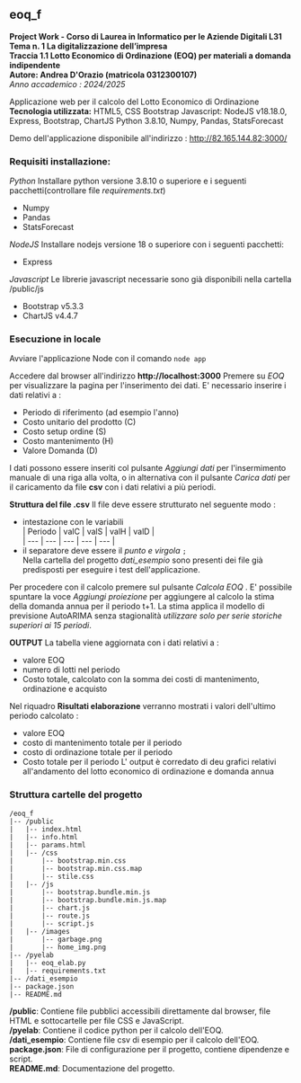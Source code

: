 ## eoq_f
**Project Work - Corso di Laurea in Informatico per le Aziende Digitali L31**  
**Tema n. 1 La digitalizzazione dell’impresa**  
**Traccia 1.1 Lotto Economico di Ordinazione (EOQ) per materiali a domanda indipendente**  
**Autore: Andrea D'Orazio (matricola 0312300107)**  
*Anno accademico : 2024/2025*  

Applicazione web per il calcolo del Lotto Economico di Ordinazione  
**Tecnologia utilizzata:**
HTML5, CSS Bootstrap
Javascript: NodeJS v18.18.0, Express, Bootstrap, ChartJS
Python 3.8.10, Numpy, Pandas, StatsForecast  

Demo dell'applicazione disponibile all'indirizzo : http://82.165.144.82:3000/  
### Requisiti installazione:
*Python*
Installare python versione 3.8.10 o superiore e i seguenti pacchetti(controllare file *requirements.txt*)
- Numpy
- Pandas
- StatsForecast

*NodeJS*
Installare  nodejs versione 18 o superiore con i seguenti pacchetti:
- Express

*Javascript*
Le librerie javascript necessarie sono già disponibili nella cartella /public/js
- Bootstrap v5.3.3
- ChartJS v4.4.7

### Esecuzione in locale
Avviare l'applicazione Node con il comando 
`node app`

Accedere dal browser all'indirizzo **http://localhost:3000**
Premere su *EOQ* per visualizzare la pagina per l'inserimento dei dati.
E' necessario inserire i dati relativi a :
- Periodo di riferimento (ad esempio l'anno)
- Costo unitario del prodotto (C)
- Costo setup ordine (S)
- Costo mantenimento (H)
- Valore Domanda (D)

I dati possono essere inseriti col pulsante *Aggiungi dati* per l'insermimento manuale di una 
riga alla volta, o in alternativa con il pulsante *Carica dati* per il caricamento da file **csv** con i dati relativi a più periodi.

**Struttura del file .csv**
Il file deve essere strutturato nel seguente modo :
- intestazione con le variabili  
| Periodo | valC | valS | valH | valD |  
| --- | --- | --- | --- | --- |
- il separatore deve essere il *punto e virgola* `;`  
Nella cartella del progetto *dati_esempio* sono presenti dei file già predisposti per eseguire i test dell'applicazione.

Per procedere con il calcolo premere sul pulsante *Calcola EOQ* .
E' possibile spuntare la voce *Aggiungi proiezione* per aggiungere al calcolo la stima della domanda annua
per il periodo t+1. La stima applica il modello di previsione AutoARIMA senza stagionalità *utilizzare solo per
serie storiche superiori ai 15 periodi*.

**OUTPUT**
La tabella viene aggiornata con i dati relativi a :
- valore EOQ
- numero di lotti nel periodo
- Costo totale, calcolato con la somma dei costi di mantenimento, ordinazione e acquisto

Nel riquadro **Risultati elaborazione** verranno mostrati i valori dell'ultimo periodo calcolato :
- valore EOQ
- costo di mantenimento totale per il periodo
- costo di ordinazione totale per il periodo
- Costo totale per il periodo
L' output è corredato di deu grafici relativi all'andamento del lotto economico di ordinazione e domanda annua

### Struttura cartelle del progetto  
```plaintext
/eoq_f  
|-- /public  
|   |-- index.html  
|   |-- info.html  
|   |-- params.html  
|   |-- /css  
|       |-- bootstrap.min.css  
|       |-- bootstrap.min.css.map  
|       |-- stile.css  
|   |-- /js  
|       |-- bootstrap.bundle.min.js  
|       |-- bootstrap.bundle.min.js.map  
|       |-- chart.js  
|       |-- route.js  
|       |-- script.js  
|   |-- /images  
|       |-- garbage.png  
|       |-- home_img.png  
|-- /pyelab  
|   |-- eoq_elab.py  
|   |-- requirements.txt  
|-- /dati_esempio     
|-- package.json  
|-- README.md  
```
**/public**: Contiene file pubblici accessibili direttamente dal browser, file HTML e sottocartelle per file CSS e JavaScript.  
**/pyelab**: Contiene  il codice python per il calcolo dell'EOQ.  
**/dati_esempio**: Contiene file csv di esempio per il calcolo dell'EOQ.  
**package.json**: File di configurazione per il progetto, contiene dipendenze e script.  
**README.md**: Documentazione del progetto.  
